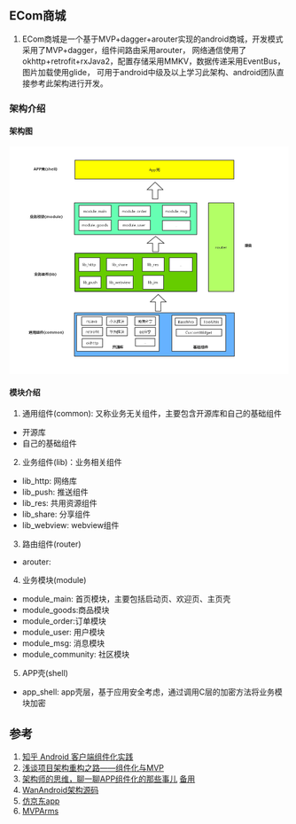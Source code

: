 ## ECom商城
1. ECom商城是一个基于MVP+dagger+arouter实现的android商城，开发模式采用了MVP+dagger，组件间路由采用arouter，
网络通信使用了okhttp+retrofit+rxJava2，配置存储采用MMKV，数据传递采用EventBus，图片加载使用glide，
可用于android中级及以上学习此架构、android团队直接参考此架构进行开发。

### 架构介绍
#### 架构图
![arch](/doc/img/arch.jpg)
#### 模块介绍
1. 通用组件(common): 又称业务无关组件，主要包含开源库和自己的基础组件
* 开源库
* 自己的基础组件
2. 业务组件(lib)：业务相关组件
* lib_http: 网络库
* lib_push: 推送组件
* lib_res: 共用资源组件
* lib_share: 分享组件
* lib_webview: webview组件
3. 路由组件(router)
* arouter:
4. 业务模块(module)
* module_main: 首页模块，主要包括启动页、欢迎页、主页壳
* module_goods:商品模块
* module_order:订单模块
* module_user: 用户模块
* module_msg: 消息模块
* module_community: 社区模块
5. APP壳(shell)
* app_shell: app壳层，基于应用安全考虑，通过调用C层的加密方法将业务模块加密

## 参考
1. [知乎 Android 客户端组件化实践](https://zhuanlan.zhihu.com/p/45374964)
2. [浅谈项目架构重构之路——组件化与MVP](https://www.jianshu.com/p/1a1ddecb576d)
3. [架构师的思维，聊一聊APP组件化的那些事儿](https://mp.weixin.qq.com/s/EdfWRj7dF4XtIo_xqP6_sA) [备用](https://juejin.im/post/5d37a0e8e51d4510a37bacc5)
4. [WanAndroid架构源码](https://github.com/senonwx/WanAndroid)
5. [仿京东app](https://github.com/liu-xiao-dong/JD-Test)
6. [MVPArms](https://github.com/JessYanCoding/MVPArms)